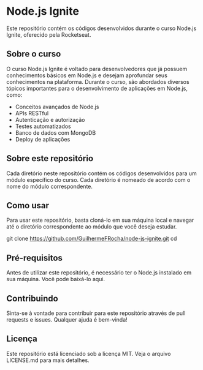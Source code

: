 # Node.js Ignite

Este repositório contém os códigos desenvolvidos durante o curso Node.js Ignite, oferecido pela Rocketseat.

## Sobre o curso

O curso Node.js Ignite é voltado para desenvolvedores que já possuem conhecimentos básicos em Node.js e desejam aprofundar seus conhecimentos na plataforma. Durante o curso, são abordados diversos tópicos importantes para o desenvolvimento de aplicações em Node.js, como:

- Conceitos avançados de Node.js
- APIs RESTful
- Autenticação e autorização
- Testes automatizados
- Banco de dados com MongoDB
- Deploy de aplicações

## Sobre este repositório

Cada diretório neste repositório contém os códigos desenvolvidos para um módulo específico do curso. Cada diretório é nomeado de acordo com o nome do módulo correspondente.

## Como usar

Para usar este repositório, basta cloná-lo em sua máquina local e navegar até o diretório correspondente ao módulo que você deseja estudar.

git clone https://github.com/GuilhermeFRocha/node-js-ignite.git
cd <nome-do-modulo>

## Pré-requisitos

Antes de utilizar este repositório, é necessário ter o Node.js instalado em sua máquina. Você pode baixá-lo aqui.

## Contribuindo

Sinta-se à vontade para contribuir para este repositório através de pull requests e issues. Qualquer ajuda é bem-vinda!

## Licença

Este repositório está licenciado sob a licença MIT. Veja o arquivo LICENSE.md para mais detalhes.
